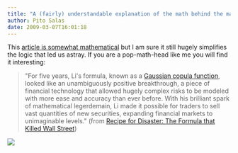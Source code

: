 ```yaml
---
title: "A (fairly) understandable explanation of the math behind the market meltdown"
author: Pito Salas
date: 2009-03-07T16:01:18
---
```




This [article is somewhat
mathematical](<http://www.wired.com/techbiz/it/magazine/17-03/wp_quant>) but I
am sure it still hugely simplifies the logic that led us astray. If you are a
pop-math-head like me you will find it interesting:

> "For five years, Li's formula, known as a [Gaussian copula
> function](<http://en.wikipedia.org/wiki/Copula_%28statistics%29>), looked
> like an unambiguously positive breakthrough, a piece of financial technology
> that allowed hugely complex risks to be modeled with more ease and accuracy
> than ever before. With his brilliant spark of mathematical legerdemain, Li
> made it possible for traders to sell vast quantities of new securities,
> expanding financial markets to unimaginable levels." (from [Recipe for
> Disaster: The Formula that Killed Wall
> Street](<http://www.wired.com/techbiz/it/magazine/17-03/wp_quant>))

![](https://i0.wp.com/img.zemanta.com/pixy.gif?w=584)


